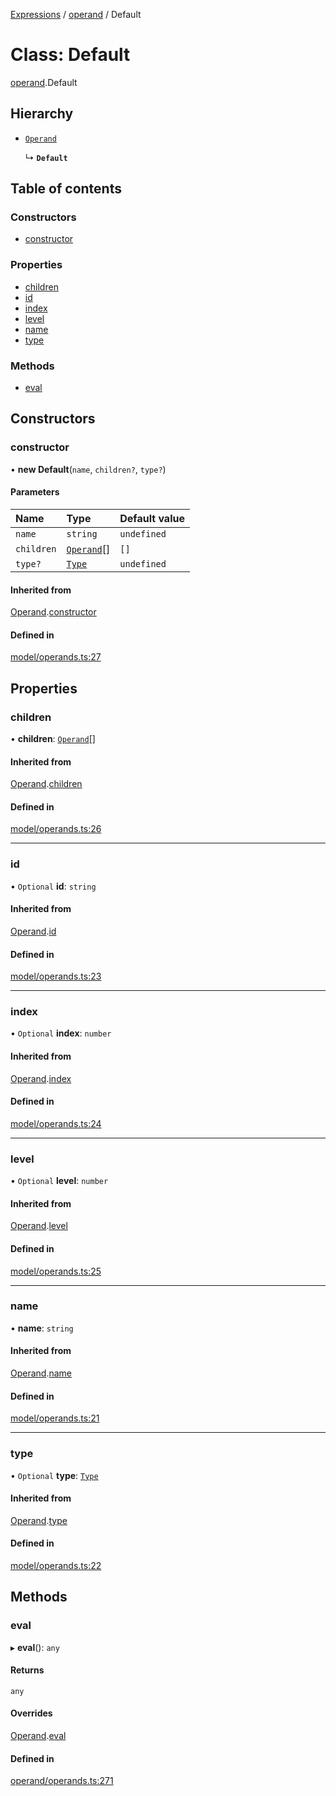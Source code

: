 [Expressions](../README.md) / [operand](../modules/operand.md) / Default

# Class: Default

[operand](../modules/operand.md).Default

## Hierarchy

- [`Operand`](model.Operand.md)

  ↳ **`Default`**

## Table of contents

### Constructors

- [constructor](operand.Default.md#constructor)

### Properties

- [children](operand.Default.md#children)
- [id](operand.Default.md#id)
- [index](operand.Default.md#index)
- [level](operand.Default.md#level)
- [name](operand.Default.md#name)
- [type](operand.Default.md#type)

### Methods

- [eval](operand.Default.md#eval)

## Constructors

### constructor

• **new Default**(`name`, `children?`, `type?`)

#### Parameters

| Name | Type | Default value |
| :------ | :------ | :------ |
| `name` | `string` | `undefined` |
| `children` | [`Operand`](model.Operand.md)[] | `[]` |
| `type?` | [`Type`](../modules/model.md#type) | `undefined` |

#### Inherited from

[Operand](model.Operand.md).[constructor](model.Operand.md#constructor)

#### Defined in

[model/operands.ts:27](https://github.com/FlavioLionelRita/js-expressions/blob/a373ee9/src/lib/model/operands.ts#L27)

## Properties

### children

• **children**: [`Operand`](model.Operand.md)[]

#### Inherited from

[Operand](model.Operand.md).[children](model.Operand.md#children)

#### Defined in

[model/operands.ts:26](https://github.com/FlavioLionelRita/js-expressions/blob/a373ee9/src/lib/model/operands.ts#L26)

___

### id

• `Optional` **id**: `string`

#### Inherited from

[Operand](model.Operand.md).[id](model.Operand.md#id)

#### Defined in

[model/operands.ts:23](https://github.com/FlavioLionelRita/js-expressions/blob/a373ee9/src/lib/model/operands.ts#L23)

___

### index

• `Optional` **index**: `number`

#### Inherited from

[Operand](model.Operand.md).[index](model.Operand.md#index)

#### Defined in

[model/operands.ts:24](https://github.com/FlavioLionelRita/js-expressions/blob/a373ee9/src/lib/model/operands.ts#L24)

___

### level

• `Optional` **level**: `number`

#### Inherited from

[Operand](model.Operand.md).[level](model.Operand.md#level)

#### Defined in

[model/operands.ts:25](https://github.com/FlavioLionelRita/js-expressions/blob/a373ee9/src/lib/model/operands.ts#L25)

___

### name

• **name**: `string`

#### Inherited from

[Operand](model.Operand.md).[name](model.Operand.md#name)

#### Defined in

[model/operands.ts:21](https://github.com/FlavioLionelRita/js-expressions/blob/a373ee9/src/lib/model/operands.ts#L21)

___

### type

• `Optional` **type**: [`Type`](../modules/model.md#type)

#### Inherited from

[Operand](model.Operand.md).[type](model.Operand.md#type)

#### Defined in

[model/operands.ts:22](https://github.com/FlavioLionelRita/js-expressions/blob/a373ee9/src/lib/model/operands.ts#L22)

## Methods

### eval

▸ **eval**(): `any`

#### Returns

`any`

#### Overrides

[Operand](model.Operand.md).[eval](model.Operand.md#eval)

#### Defined in

[operand/operands.ts:271](https://github.com/FlavioLionelRita/js-expressions/blob/a373ee9/src/lib/operand/operands.ts#L271)
